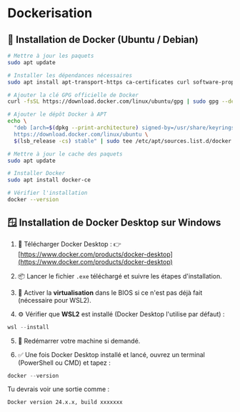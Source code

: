 # Dockerisation

## 🚀 Installation de Docker (Ubuntu / Debian)

```bash
# Mettre à jour les paquets
sudo apt update

# Installer les dépendances nécessaires
sudo apt install apt-transport-https ca-certificates curl software-properties-common

# Ajouter la clé GPG officielle de Docker
curl -fsSL https://download.docker.com/linux/ubuntu/gpg | sudo gpg --dearmor -o /usr/share/keyrings/docker-archive-keyring.gpg

# Ajouter le dépôt Docker à APT
echo \
  "deb [arch=$(dpkg --print-architecture) signed-by=/usr/share/keyrings/docker-archive-keyring.gpg] \
  https://download.docker.com/linux/ubuntu \
  $(lsb_release -cs) stable" | sudo tee /etc/apt/sources.list.d/docker.list > /dev/null

# Mettre à jour le cache des paquets
sudo apt update

# Installer Docker
sudo apt install docker-ce

# Vérifier l'installation
docker --version
```

## 🪟 Installation de Docker Desktop sur Windows

1. 🔽 Télécharger Docker Desktop :
   👉 [https://www.docker.com/products/docker-desktop](https://www.docker.com/products/docker-desktop)

2. 📦 Lancer le fichier `.exe` téléchargé et suivre les étapes d'installation.

3. 🧰 Activer la **virtualisation** dans le BIOS si ce n'est pas déjà fait (nécessaire pour WSL2).

4. ⚙️ Vérifier que **WSL2** est installé (Docker Desktop l'utilise par défaut) :

```powershell
wsl --install
```

5. 🔄 Redémarrer votre machine si demandé.

6. ✅ Une fois Docker Desktop installé et lancé, ouvrez un terminal (PowerShell ou CMD) et tapez :

```powershell
docker --version
```

Tu devrais voir une sortie comme :

```bash
Docker version 24.x.x, build xxxxxxx
```



